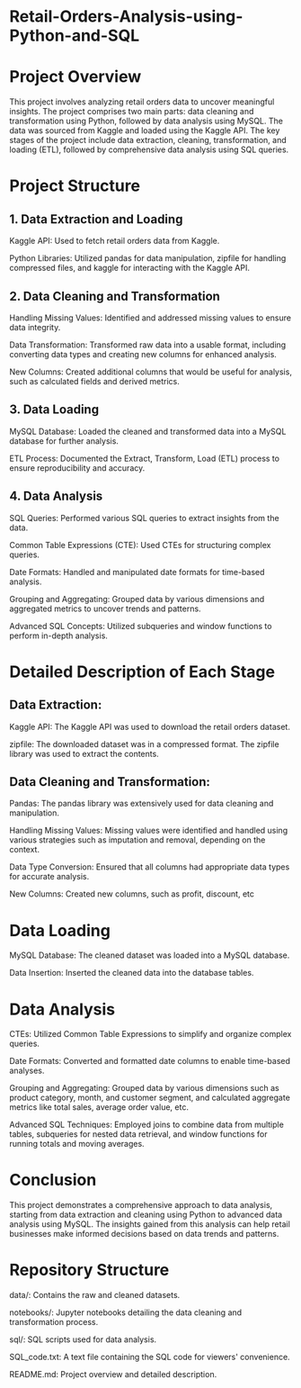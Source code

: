 # Retail-Orders-Analysis-using-Python-and-SQL

# Project Overview

This project involves analyzing retail orders data to uncover meaningful insights. The project comprises two main parts: data cleaning and transformation using Python, followed by data analysis using MySQL. The data was sourced from Kaggle and loaded using the Kaggle API. The key stages of the project include data extraction, cleaning, transformation, and loading (ETL), followed by comprehensive data analysis using SQL queries.

# Project Structure

## 1. Data Extraction and Loading

Kaggle API: Used to fetch retail orders data from Kaggle.

Python Libraries: Utilized pandas for data manipulation, zipfile for handling compressed files, and kaggle for interacting with the Kaggle API.

## 2. Data Cleaning and Transformation

Handling Missing Values: Identified and addressed missing values to ensure data integrity.

Data Transformation: Transformed raw data into a usable format, including converting data types and creating new columns for enhanced analysis.

New Columns: Created additional columns that would be useful for analysis, such as calculated fields and derived metrics.

## 3. Data Loading

MySQL Database: Loaded the cleaned and transformed data into a MySQL database for further analysis.

ETL Process: Documented the Extract, Transform, Load (ETL) process to ensure reproducibility and accuracy.

## 4. Data Analysis

SQL Queries: Performed various SQL queries to extract insights from the data.

Common Table Expressions (CTE): Used CTEs for structuring complex queries.

Date Formats: Handled and manipulated date formats for time-based analysis.

Grouping and Aggregating: Grouped data by various dimensions and aggregated metrics to uncover trends and patterns.

Advanced SQL Concepts: Utilized subqueries and window functions to perform in-depth analysis.

# Detailed Description of Each Stage

## Data Extraction: 
Kaggle API: The Kaggle API was used to download the retail orders dataset.

zipfile: The downloaded dataset was in a compressed format. The zipfile library was used to extract the contents.

## Data Cleaning and Transformation:
Pandas: The pandas library was extensively used for data cleaning and manipulation.

Handling Missing Values: Missing values were identified and handled using various strategies such as imputation and removal, depending on the context.

Data Type Conversion: Ensured that all columns had appropriate data types for accurate analysis.

New Columns: Created new columns, such as profit, discount, etc

# Data Loading

MySQL Database: The cleaned dataset was loaded into a MySQL database.

Data Insertion: Inserted the cleaned data into the database tables.

# Data Analysis

CTEs: Utilized Common Table Expressions to simplify and organize complex queries.

Date Formats: Converted and formatted date columns to enable time-based analyses.

Grouping and Aggregating: Grouped data by various dimensions such as product category, month, and customer segment, and calculated aggregate metrics like total sales, average order value, etc.

Advanced SQL Techniques: Employed joins to combine data from multiple tables, subqueries for nested data retrieval, and window functions for running totals and moving averages.

# Conclusion

This project demonstrates a comprehensive approach to data analysis, starting from data extraction and cleaning using Python to advanced data analysis using MySQL. The insights gained from this analysis can help retail businesses make informed decisions based on data trends and patterns.

# Repository Structure

data/: Contains the raw and cleaned datasets.

notebooks/: Jupyter notebooks detailing the data cleaning and transformation process.

sql/: SQL scripts used for data analysis.

SQL_code.txt: A text file containing the SQL code for viewers' convenience.

README.md: Project overview and detailed description.
